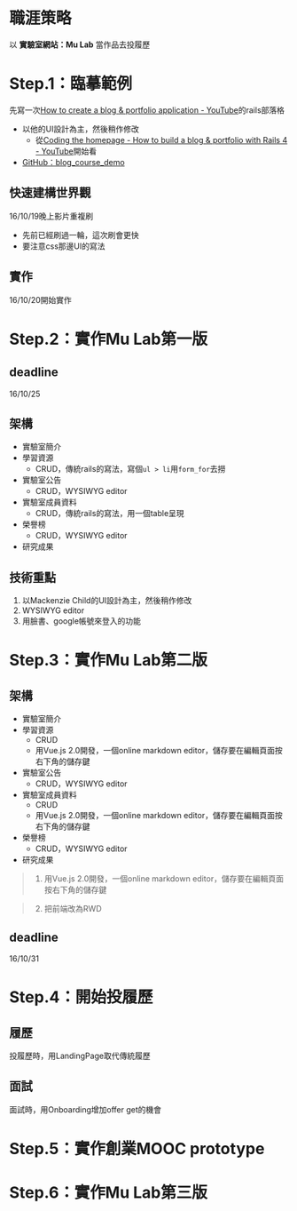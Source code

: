 # 職涯策略

以 **實驗室網站：Mu Lab** 當作品去投履歷

# Step.1：臨摹範例
先寫一次[How to create a blog & portfolio application - YouTube](https://www.youtube.com/playlist?list=PL23ZvcdS3XPK9Y4DRU-BiJtiY5L_QhUUq)的rails部落格
- 以他的UI設計為主，然後稍作修改
  - 從[Coding the homepage - How to build a blog & portfolio with Rails 4 - YouTube](https://www.youtube.com/watch?v=n4xI59HtUPk&index=8&list=PL23ZvcdS3XPK9Y4DRU-BiJtiY5L_QhUUq)開始看
- [GitHub：blog_course_demo](https://github.com/mackenziechild/blog_course_demo)


## 快速建構世界觀
16/10/19晚上影片重複刷
- 先前已經刷過一輪，這次刷會更快
- 要注意css那邊UI的寫法

## 實作
16/10/20開始實作

# Step.2：實作Mu Lab第一版

## deadline
16/10/25

## 架構
- 實驗室簡介
- 學習資源
  - CRUD，傳統rails的寫法，寫個`ul > li`用`form_for`去撈
- 實驗室公告
  - CRUD，WYSIWYG editor
- 實驗室成員資料   
  - CRUD，傳統rails的寫法，用一個table呈現
- 榮譽榜
  - CRUD，WYSIWYG editor
- 研究成果

## 技術重點
1. 以Mackenzie Child的UI設計為主，然後稍作修改
2. WYSIWYG editor
3. 用臉書、google帳號來登入的功能

# Step.3：實作Mu Lab第二版

## 架構
- 實驗室簡介
- 學習資源
  - CRUD
  - 用Vue.js 2.0開發，一個online markdown editor，儲存要在編輯頁面按右下角的儲存鍵
- 實驗室公告
  - CRUD，WYSIWYG editor
- 實驗室成員資料   
  - CRUD
  - 用Vue.js 2.0開發，一個online markdown editor，儲存要在編輯頁面按右下角的儲存鍵
- 榮譽榜
  - CRUD，WYSIWYG editor
- 研究成果

>1. 用Vue.js 2.0開發，一個online markdown editor，儲存要在編輯頁面按右下角的儲存鍵

>2. 把前端改為RWD

## deadline
16/10/31

# Step.4：開始投履歷

## 履歷
投履歷時，用LandingPage取代傳統履歷

## 面試
面試時，用Onboarding增加offer get的機會


# Step.5：實作創業MOOC prototype


# Step.6：實作Mu Lab第三版
